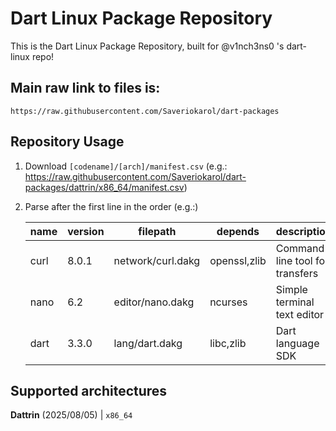 # Dart Linux Package Repository
This is the Dart Linux Package Repository, built for @v1nch3ns0 's dart-linux repo!

## Main raw link to files is:
```https://raw.githubusercontent.com/Saveriokarol/dart-packages```

## Repository Usage
1. Download ```[codename]/[arch]/manifest.csv``` (e.g.: https://raw.githubusercontent.com/Saveriokarol/dart-packages/dattrin/x86_64/manifest.csv)
2. Parse after the first line in the order (e.g.:)

   | name       | version | filepath           | depends         | description                      |
   |------------|---------|--------------------|-----------------|----------------------------------|
   | curl       | 8.0.1   | network/curl.dakg  | openssl,zlib    | Command line tool for transfers  |
   | nano       | 6.2     | editor/nano.dakg   | ncurses         | Simple terminal text editor      |
   | dart       | 3.3.0   | lang/dart.dakg     | libc,zlib       | Dart language SDK                |

## Supported architectures

**Dattrin** (2025/08/05)  |  ```x86_64```
